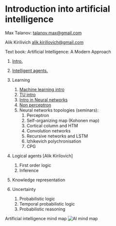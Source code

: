 # Introduction into artificial intelligence

Max Talanov: talanov.max@gmail.com

Alik Kirilivich alik.kirillovich@gmail.com

Text book: Artificial Intelligence: A Modern Approach 

1. [Intro.](intro.md)
1. [Intelligent agents.](agents.md)

1. Learning
   1. [Machine learning intro](ml_intro.md)
   1. [TU intro](tu_intro.md)
   1. [Intro in Neural networks](nn_intro.md)
   1. [Non perceptron](non_perceptron.md)
   1. Neural networks topologies (seminars): 
	  1. Perceptron
	  1. Self-organizing map (Kohonen map)
	  1. Cortical column and HTM
	  1. Convolution networks
	  1. Recursive networks and LSTM
	  1. Izhikevich polychronisation
	  1. CPG

1. Logical agents [Alik Kirilovich]
   1. First order logic
   1. Inference 

1. Knowledge representation

1. Uncertainty 
   1. Probabilistic logic
   1. Temporal probabilistic logic
   1. Probabilistic reasoning 
   

Artificial intelligence mind map
![AI mind map](https://upload.wikimedia.org/wikipedia/commons/thumb/d/de/Complex_systems_organizational_map.jpg/1024px-Complex_systems_organizational_map.jpg)
